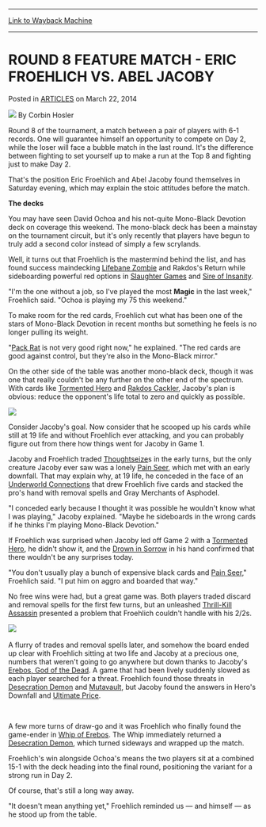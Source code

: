 
---
[Link to Wayback Machine](https://web.archive.org/web/20151027223230/http://magic.wizards.com/en/articles/archive/round-8-feature-match-eric-froehlich-vs-abel-jacoby-2014-03-22)

[_metadata_:author]:- "Corbin Hosler"
[_metadata_:description]:- "Round 8 of the tournament, a match between a pair of players with 6-1 records. One will guarantee himself an opportunity to compete on Day 2, while the loser will face a bubble match in the last round. It's the difference between fighting to set yourself up to make a run at the Top 8 and fighting just to make Day 2. That's the position Eric Froehlich and Abel Jacoby found themselves in Saturday evening, which may explain the stoic attitudes before the match. The decks"
[_metadata_:generator]:- "Drupal 7 (http://drupal.org)"
[_metadata_:node]:- "162116"
[_metadata_:publish_date]:- "2014-03-22"
[_metadata_:source]:- "div-main-content"
[_metadata_:title]:- "ROUND 8 FEATURE MATCH - ERIC FROEHLICH VS. ABEL JACOBY"
[_metadata_:wayback_capture_timestamp]:- "2015-10-27 22:32:30"
[_metadata_:wayback_raw_url]:- "https://web.archive.org/web/20151027223230id_/http://magic.wizards.com/en/articles/archive/round-8-feature-match-eric-froehlich-vs-abel-jacoby-2014-03-22"
[_metadata_:wayback_url]:- "http://magic.wizards.com/en/articles/archive/round-8-feature-match-eric-froehlich-vs-abel-jacoby-2014-03-22"
---


ROUND 8 FEATURE MATCH - ERIC FROEHLICH VS. ABEL JACOBY
======================================================



 Posted in [ARTICLES](/en/articles)
 on March 22, 2014 






![](https://media.magic.wizards.com/styles/auth_small/public/images/person/hosler.jpg)
By Corbin Hosler










Round 8 of the tournament, a match between a pair of players with 6-1 records. One will guarantee himself an opportunity to compete on Day 2, while the loser will face a bubble match in the last round. It's the difference between fighting to set yourself up to make a run at the Top 8 and fighting just to make Day 2.


That's the position Eric Froehlich and Abel Jacoby found themselves in Saturday evening, which may explain the stoic attitudes before the match.


**The decks**


You may have seen David Ochoa and his not-quite Mono-Black Devotion deck on coverage this weekend. The mono-black deck has been a mainstay on the tournament circuit, but it's only recently that players have begun to truly add a second color instead of simply a few scrylands.


Well, it turns out that Froehlich is the mastermind behind the list, and has found success maindecking [Lifebane Zombie](http://gatherer.wizards.com/Pages/Card/Details.aspx?name=Lifebane+Zombie) and Rakdos's Return while sideboarding powerful red options in [Slaughter Games](http://gatherer.wizards.com/Pages/Card/Details.aspx?name=Slaughter+Games) and [Sire of Insanity](http://gatherer.wizards.com/Pages/Card/Details.aspx?name=Sire+of+Insanity).


"I'm the one without a job, so I've played the most **Magic** in the last week," Froehlich said. "Ochoa is playing my 75 this weekend."


To make room for the red cards, Froehlich cut what has been one of the stars of Mono-Black Devotion in recent months but something he feels is no longer pulling its weight.


"[Pack Rat](http://gatherer.wizards.com/Pages/Card/Details.aspx?name=Pack+Rat) is not very good right now," he explained. "The red cards are good against control, but they're also in the Mono-Black mirror."


On the other side of the table was another mono-black deck, though it was one that really couldn't be any further on the other end of the spectrum. With cards like [Tormented Hero](http://gatherer.wizards.com/Pages/Card/Details.aspx?name=Tormented+Hero) and [Rakdos Cackler](http://gatherer.wizards.com/Pages/Card/Details.aspx?name=Rakdos+Cackler), Jacoby's plan is obvious: reduce the opponent's life total to zero and quickly as possible.


![](https://media.wizards.com/images/magic/daily/events/2014/gpcin14/jacoby.JPG)  

  



Consider Jacoby's goal. Now consider that he scooped up his cards while still at 19 life and without Froehlich ever attacking, and you can probably figure out from there how things went for Jacoby in Game 1.


Jacoby and Froehlich traded [Thoughtseize](http://gatherer.wizards.com/Pages/Card/Details.aspx?name=Thoughtseize)s in the early turns, but the only creature Jacoby ever saw was a lonely [Pain Seer](http://gatherer.wizards.com/Pages/Card/Details.aspx?name=Pain+Seer), which met with an early downfall. That may explain why, at 19 life, he conceded in the face of an [Underworld Connections](http://gatherer.wizards.com/Pages/Card/Details.aspx?name=Underworld+Connections) that drew Froehlich five cards and stacked the pro's hand with removal spells and Gray Merchants of Asphodel.


"I conceded early because I thought it was possible he wouldn't know what I was playing," Jacoby explained. "Maybe he sideboards in the wrong cards if he thinks I'm playing Mono-Black Devotion."


If Froehlich was surprised when Jacoby led off Game 2 with a [Tormented Hero](http://gatherer.wizards.com/Pages/Card/Details.aspx?name=Tormented+Hero), he didn't show it, and the [Drown in Sorrow](http://gatherer.wizards.com/Pages/Card/Details.aspx?name=Drown+in+Sorrow) in his hand confirmed that there wouldn't be any surprises today.


"You don't usually play a bunch of expensive black cards and [Pain Seer](http://gatherer.wizards.com/Pages/Card/Details.aspx?name=Pain+Seer)," Froehlich said. "I put him on aggro and boarded that way."


No free wins were had, but a great game was. Both players traded discard and removal spells for the first few turns, but an unleashed [Thrill-Kill Assassin](http://gatherer.wizards.com/Pages/Card/Details.aspx?name=Thrill-Kill+Assassin) presented a problem that Froehlich couldn't handle with his 2/2s.


[![](http://gatherer.wizards.com/Handlers/Image.ashx?type=card&name=Thrill-Kill+Assassin)](http://gatherer.wizards.com/Pages/Card/Details.aspx?name=Thrill-Kill+Assassin)
 


A flurry of trades and removal spells later, and somehow the board ended up clear with Froehlich sitting at two life and Jacoby at a precious one, numbers that weren't going to go anywhere but down thanks to Jacoby's [Erebos, God of the Dead](http://gatherer.wizards.com/Pages/Card/Details.aspx?name=Erebos%2C+God+of+the+Dead). A game that had been lively suddenly slowed as each player searched for a threat. Froehlich found those threats in [Desecration Demon](http://gatherer.wizards.com/Pages/Card/Details.aspx?name=Desecration+Demon) and [Mutavault](http://gatherer.wizards.com/Pages/Card/Details.aspx?name=Mutavault), but Jacoby found the answers in Hero's Downfall and [Ultimate Price](http://gatherer.wizards.com/Pages/Card/Details.aspx?name=Ultimate+Price).


 


A few more turns of draw-go and it was Froehlich who finally found the game-ender in [Whip of Erebos](http://gatherer.wizards.com/Pages/Card/Details.aspx?name=Whip+of+Erebos). The Whip immediately returned a [Desecration Demon](http://gatherer.wizards.com/Pages/Card/Details.aspx?name=Desecration+Demon), which turned sideways and wrapped up the match.


Froehlich's win alongside Ochoa's means the two players sit at a combined 15-1 with the deck heading into the final round, positioning the variant for a strong run in Day 2.


Of course, that's still a long way away.


"It doesn't mean anything yet," Froehlich reminded us — and himself — as he stood up from the table.







